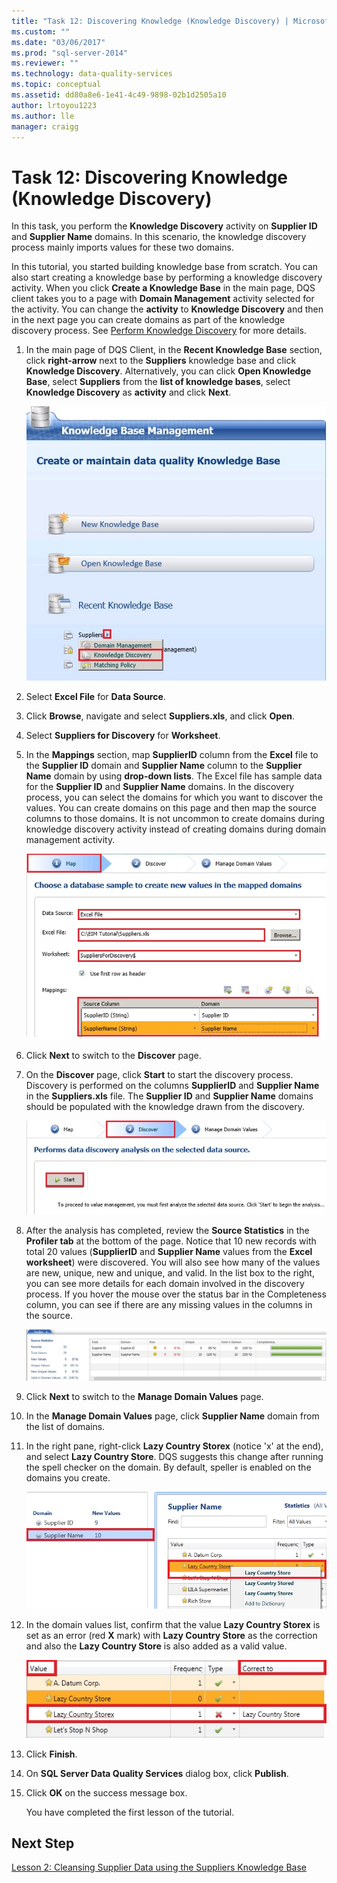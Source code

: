 ```yaml
---
title: "Task 12: Discovering Knowledge (Knowledge Discovery) | Microsoft Docs"
ms.custom: ""
ms.date: "03/06/2017"
ms.prod: "sql-server-2014"
ms.reviewer: ""
ms.technology: data-quality-services
ms.topic: conceptual
ms.assetid: dd80a8e6-1e41-4c49-9898-02b1d2505a10
author: lrtoyou1223
ms.author: lle
manager: craigg
---
```

# Task 12: Discovering Knowledge (Knowledge Discovery)
  In this task, you perform the **Knowledge Discovery** activity on **Supplier ID** and **Supplier Name** domains. In this scenario, the knowledge discovery process mainly imports values for these two domains.  
  
 In this tutorial, you started building knowledge base from scratch. You can also start creating a knowledge base by performing a knowledge discovery activity. When you click **Create a Knowledge Base** in the main page, DQS client takes you to a page with **Domain Management** activity selected for the activity. You can change the **activity** to **Knowledge Discovery** and then in the next page you can create domains as part of the knowledge discovery process. See [Perform Knowledge Discovery](https://msdn.microsoft.com/library/hh510398.aspx) for more details.  
  
1.  In the main page of DQS Client, in the **Recent Knowledge Base** section, click **right-arrow** next to the **Suppliers** knowledge base and click **Knowledge Discovery**. Alternatively, you can click **Open Knowledge Base**, select **Suppliers** from the **list of knowledge bases**, select **Knowledge Discovery** as **activity** and click **Next**.  
  
     ![Knowledge Discovery Menu on Main Page](../../2014/tutorials/media/et-discoveringknowledge-01.jpg "Knowledge Discovery Menu on Main Page")  
  
2.  Select **Excel File** for **Data Source**.  
  
3.  Click **Browse**, navigate and select **Suppliers.xls**, and click **Open**.  
  
4.  Select **Suppliers for Discovery** for **Worksheet**.  
  
5.  In the **Mappings** section, map **SupplierID** column from the **Excel** file to the **Supplier ID** domain and **Supplier Name** column to the **Supplier Name** domain by using **drop-down lists**. The Excel file has sample data for the **Supplier ID** and **Supplier Name** domains. In the discovery process, you can select the domains for which you want to discover the values. You can create domains on this page and then map the source columns to those domains. It is not uncommon to create domains during knowledge discovery activity instead of creating domains during domain management activity.  
  
     ![Map Page of Discovery Process](../../2014/tutorials/media/et-discoveringknowledge-02.jpg "Map Page of Discovery Process")  
  
6.  Click **Next** to switch to the **Discover** page.  
  
7.  On the **Discover** page, click **Start** to start the discovery process. Discovery is performed on the columns **SupplierID** and **Supplier Name** in the **Suppliers.xls** file. The **Supplier ID** and **Supplier Name** domains should be populated with the knowledge drawn from the discovery.  
  
     ![Discover Page of Discovery Process](../../2014/tutorials/media/et-discoveringknowledge-03.jpg "Discover Page of Discovery Process")  
  
8.  After the analysis has completed, review the **Source Statistics** in the **Profiler tab** at the bottom of the page. Notice that 10 new records with total 20 values (**SupplierID** and **Supplier Name** values from the **Excel worksheet**) were discovered. You will also see how many of the values are new, unique, new and unique, and valid. In the list box to the right, you can see more details for each domain involved in the discovery process. If you hover the mouse over the status bar in the Completeness column, you can see if there are any missing values in the columns in the source.  
  
     ![Knowledge Discovery Results](../../2014/tutorials/media/et-discoveringknowledge-04.jpg "Knowledge Discovery Results")  
  
9. Click **Next** to switch to the **Manage Domain Values** page.  
  
10. In the **Manage Domain Values** page, click **Supplier Name** domain from the list of domains.  
  
11. In the right pane, right-click **Lazy Country Storex** (notice 'x' at the end), and select **Lazy Country Store**. DQS suggests this change after running the spell checker on the domain. By default, speller is enabled on the domains you create.  
  
     ![Correct Supplier Name - Lazy Country Store](../../2014/tutorials/media/et-discoveringknowledge-05.jpg "Correct Supplier Name - Lazy Country Store")  
  
12. In the domain values list, confirm that the value **Lazy Country Storex** is set as an error (red **X** mark) with **Lazy Country Store** as the correction and also the **Lazy Country Store** is also added as a valid value.  
  
     ![Domain Value and Correct To Value](../../2014/tutorials/media/et-discoveringknowledge-06.jpg "Domain Value and Correct To Value")  
  
13. Click **Finish**.  
  
14. On **SQL Server Data Quality Services** dialog box, click **Publish**.  
  
15. Click **OK** on the success message box.  
  
     You have completed the first lesson of the tutorial.  
  
## Next Step  
 [Lesson 2: Cleansing Supplier Data using the Suppliers Knowledge Base](../../2014/tutorials/lesson-2-cleansing-supplier-data-using-the-suppliers-knowledge-base.md)  
  
  
